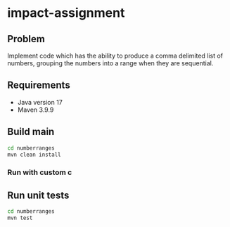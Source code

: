 # impact-assignment

## Problem

Implement code which has the ability to produce a comma delimited list of numbers, grouping the numbers into a range when they are sequential. 

## Requirements
- Java version 17
- Maven 3.9.9

## Build main

```bash
cd numberranges
mvn clean install
```

### Run with custom c

## Run unit tests

```bash
cd numberranges
mvn test
```